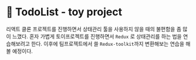 # 📃 TodoList - toy project

리액트 클론 프로젝트를 진행하면서 상태관리 툴을 사용하지 않을 때의 불편함을 좀 많이 느꼈다.
혼자 가볍게 토이프로젝트를 진행하면서 `Redux` 로 상태관리를 하는 법을 연습해보려고 한다. 이후에 팀프로젝트에서 쓸 `Redux-toolkit`까지 변환해보는 연습을 해볼 예정이다.
